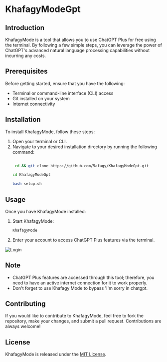 # KhafagyModeGpt

## Introduction
KhafagyMode is a tool that allows you to use ChatGPT Plus for free using the terminal. By following a few simple steps, you can leverage the power of ChatGPT's advanced natural language processing capabilities without incurring any costs.

## Prerequisites
Before getting started, ensure that you have the following:

- Terminal or command-line interface (CLI) access
- Git installed on your system
- Internet connectivity

## Installation
To install KhafagyMode, follow these steps:

1. Open your terminal or CLI.
2. Navigate to your desired installation directory by running the following command:
   ```bash
    
    cd && git clone https://github.com/5afagy/KhafagyModeGpt.git
    ```
    ```bash
    cd KhafagyModeGpt
    ````
    ```bash
    bash setup.sh
    
    ```
## Usage
Once you have KhafagyMode installed:

1. Start KhafagyMode:
    ```bash
    KhafagyMode
    ```

2. Enter your account to access ChatGPT Plus features via the terminal.
   
![Login](https://github.com/5afagy/KhafagyModeGpt/blob/main/openai/Screenshot%20from%202023-06-26%2018-13-54.png)
    

## Note
- ChatGPT Plus features are accessed through this tool; therefore, you need to have an active internet connection for it to work properly.
- Don't forget to use Khafagy Mode to bypass 'I'm sorry in chatgpt.

  
## Contributing
If you would like to contribute to KhafagyMode, feel free to fork the repository, make your changes, and submit a pull request. Contributions are always welcome!

## License
KhafagyMode is released under the [MIT License](LICENSE).
